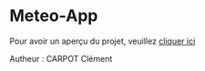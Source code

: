 # Meteo-App

Pour avoir un aperçu du projet, veuillez <a href="https://clementcarpot.github.io/Meteo-App/">cliquer ici</a>

Autheur : CARPOT Clément
